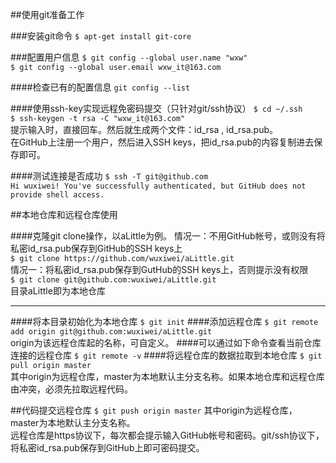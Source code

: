 ##使用git准备工作

###安装git命令
`$ apt-get install git-core`

###配置用户信息
`$ git config --global user.name "wxw"`  
`$ git config --global user.email wxw_it@163.com`

####检查已有的配置信息
`git config --list`

####使用ssh-key实现远程免密码提交（只针对git/ssh协议）
`$ cd ~/.ssh`  
`$ ssh-keygen -t rsa -C "wxw_it@163.com"`  
提示输入时，直接回车。然后就生成两个文件：id_rsa , id_rsa.pub。  
在GitHub上注册一个用户，然后进入SSH keys，把id_rsa.pub的内容复制进去保存即可。

####测试连接是否成功
`$ ssh -T git@github.com`  
`Hi wuxiwei! You've successfully authenticated, but GitHub does not provide shell access.`

##本地仓库和远程仓库使用

####克隆git clone操作，以aLittle为例。
情况一：不用GitHub帐号，或则没有将私密id_rsa.pub保存到GitHub的SSH keys上  
`$ git clone https://github.com/wuxiwei/aLittle.git`  
情况一：将私密id_rsa.pub保存到GutHub的SSH keys上，否则提示没有权限  
`$ git clone git@github.com:wuxiwei/aLittle.git`  
目录aLittle即为本地仓库

***
####将本目录初始化为本地仓库
`$ git init`
####添加远程仓库
`$ git remote add origin git@github.com:wuxiwei/aLittle.git`  
origin为该远程仓库起的名称，可自定义。
####可以通过如下命令查看当前仓库连接的远程仓库
`$ git remote -v`
####将远程仓库的数据拉取到本地仓库
`$ git pull origin master`  
其中origin为远程仓库，master为本地默认主分支名称。如果本地仓库和远程仓库由冲突，必须先拉取远程代码。

##代码提交远程仓库
`$ git push origin master`
其中origin为远程仓库，master为本地默认主分支名称。  
远程仓库是https协议下，每次都会提示输入GitHub帐号和密码。git/ssh协议下，将私密id_rsa.pub保存到GitHub上即可密码提交。
